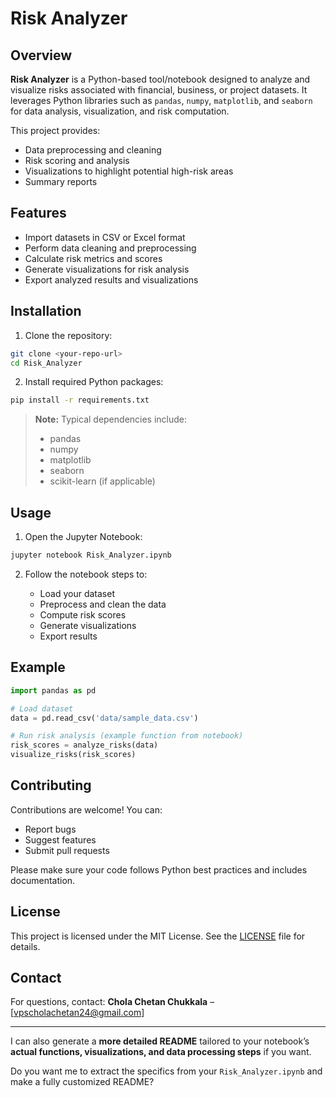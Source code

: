 
# Risk Analyzer

## Overview
**Risk Analyzer** is a Python-based tool/notebook designed to analyze and visualize risks associated with financial, business, or project datasets. It leverages Python libraries such as `pandas`, `numpy`, `matplotlib`, and `seaborn` for data analysis, visualization, and risk computation.

This project provides:
- Data preprocessing and cleaning
- Risk scoring and analysis
- Visualizations to highlight potential high-risk areas
- Summary reports

## Features
- Import datasets in CSV or Excel format
- Perform data cleaning and preprocessing
- Calculate risk metrics and scores
- Generate visualizations for risk analysis
- Export analyzed results and visualizations

## Installation

1. Clone the repository:

```bash
git clone <your-repo-url>
cd Risk_Analyzer
````

2. Install required Python packages:

```bash
pip install -r requirements.txt
```

> **Note:** Typical dependencies include:
>
> * pandas
> * numpy
> * matplotlib
> * seaborn
> * scikit-learn (if applicable)

## Usage

1. Open the Jupyter Notebook:

```bash
jupyter notebook Risk_Analyzer.ipynb
```

2. Follow the notebook steps to:

   * Load your dataset
   * Preprocess and clean the data
   * Compute risk scores
   * Generate visualizations
   * Export results

## Example

```python
import pandas as pd

# Load dataset
data = pd.read_csv('data/sample_data.csv')

# Run risk analysis (example function from notebook)
risk_scores = analyze_risks(data)
visualize_risks(risk_scores)
```

## Contributing

Contributions are welcome! You can:

* Report bugs
* Suggest features
* Submit pull requests

Please make sure your code follows Python best practices and includes documentation.

## License

This project is licensed under the MIT License. See the [LICENSE](LICENSE) file for details.

## Contact

For questions, contact: **Chola Chetan Chukkala** – [vpscholachetan24@gmail.com]

---

I can also generate a **more detailed README** tailored to your notebook’s **actual functions, visualizations, and data processing steps** if you want.  

Do you want me to extract the specifics from your `Risk_Analyzer.ipynb` and make a fully customized README?
```
